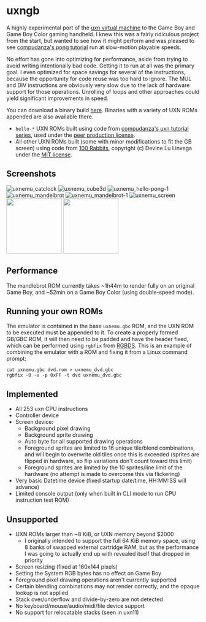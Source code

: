 # uxngb

A highly experimental port of the [uxn virtual machine](https://wiki.xxiivv.com/site/uxn.html) to the Game Boy and Game Boy Color gaming handheld. I knew this was a fairly ridiculous project from the start, but wanted to see how it might perform and was pleased to see [compudanza's pong tutorial](https://compudanzas.net/uxn_tutorial_day_6.html) run at slow-motion playable speeds.

No effort has gone into optimizing for performance, aside from trying to avoid writing intentionally bad code. Getting it to run at all was the primary goal. I even optimized for space savings for several of the instructions, because the opportunity for code reuse was too hard to ignore. The MUL and DIV instructions are obviously very slow due to the lack of hardware support for those operations. Unrolling of loops and other approaches could yield significant improvements in speed.

You can download a binary build [here](https://github.com/tbsp/uxngb/releases). Binaries with a variety of UXN ROMs appended are also available there.

- `hello-*` UXN ROMs built using code from [compudanza's uxn tutorial series](https://compudanzas.net/uxn_tutorial.html), used under the [peer production license](https://wiki.p2pfoundation.net/Peer_Production_License).
- All other UXN ROMs built (some with minor modifications to fit the GB screen) using code from [100 Rabbits](https://git.sr.ht/~rabbits/uxn/tree/main), copyright (c) Devine Lu Linvega under the [MIT license](https://opensource.org/licenses/MIT).

## Screenshots

![uxnemu_catclock](https://user-images.githubusercontent.com/10489588/176349457-68669912-c901-4946-8060-08c3a0110e2c.png)
![uxnemu_cube3d](https://user-images.githubusercontent.com/10489588/176349461-5277d505-db2a-4ffa-af0c-b0430a1ed340.png)
![uxnemu_hello-pong-1](https://user-images.githubusercontent.com/10489588/176349464-3727bd2c-67e9-4df0-92a6-a40ab6a4e89b.png)
![uxnemu_mandelbrot](https://user-images.githubusercontent.com/10489588/176349469-3e76b4fc-2706-45e8-88cc-ae6aaf0a76fa.png)
![uxnemu_mandelbrot-1](https://user-images.githubusercontent.com/10489588/176349474-a9f18eaa-e7d2-4f73-9778-4a9923cf7ae8.png)
![uxnemu_screen](https://user-images.githubusercontent.com/10489588/176349485-183ba2f7-24dc-4623-a9db-0d9f5aadd741.png)
<img src="https://user-images.githubusercontent.com/10489588/176512446-a56458a1-e4e2-4738-bc46-b3b9ff319f38.jpg" height=144/>
<img src="https://user-images.githubusercontent.com/10489588/176512460-f86e0335-e4d8-421b-b7cf-72347bd1a8f6.jpg" height=144/>

## Performance

The mandlebrot ROM currently takes ~1h44m to render fully on an original Game Boy, and ~52min on a Game Boy Color (using double-speed mode).

## Running your own ROMs

The emulator is contained in the base `uxnemu.gbc` ROM, and the UXN ROM to be executed must be appended to it. To create a properly formed GB/GBC ROM, it will then need to be padded and have the header fixed, which can be performed using `rgbfix` from [RGBDS](https://rgbds.gbdev.io/). This is an example of combining the emulator with a ROM and fixing it from a Linux command prompt:
```
cat uxnemu.gbc dvd.rom > uxnemu_dvd.gbc
rgbfix -O -v -p 0xFF -t dvd uxnemu_dvd.gbc
```

## Implemented

- All 253 uxn CPU instructions
- Controller device
- Screen device:
  - Background pixel drawing
  - Background sprite drawing
  - Auto byte for all supported drawing operations
  - Foreground sprites are limited to 16 unique tile/blend combinations, and will begin to overwrite old tiles once this is exceeded (sprites are flipped in hardware, so flip variations don't count toward this limit)
  - Foreground sprites are limited by the 10 sprites/line limit of the hardware (no attempt is made to overcome this via flickering)
- Very basic Datetime device (fixed startup date/time, HH:MM:SS will advance)
- Limited console output (only when built in CLI mode to run CPU instruction test ROM)

## Unsupported
- UXN ROMs larger than ~8 KiB, or UXN memory beyond $2000
  - I originally intended to support the full 64 KiB memory space, using 8 banks of swapped external cartridge RAM, but as the performance I was going to actually end up with revealed itself that dropped in priority
- Screen resizing (fixed at 160x144 pixels)
- Setting the System RGB bytes has no effect on Game Boy
- Foreground pixel drawing operations aren't currently supported
- Certain blending combinations may not render correctly, and the opaque lookup is not applied
- Stack over/underflow and divide-by-zero are not detected
- No keyboard/mouse/audio/midi/file device support
- No support for relocatable stacks (seen in uxn11)
